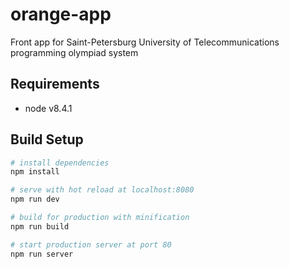 # orange-app
Front app for Saint-Petersburg University of Telecommunications programming olympiad system

## Requirements
- node v8.4.1

## Build Setup

``` bash
# install dependencies
npm install

# serve with hot reload at localhost:8080
npm run dev

# build for production with minification
npm run build

# start production server at port 80
npm run server
```
